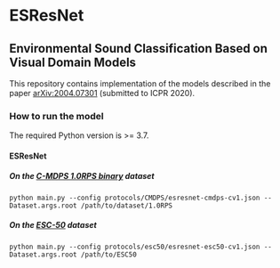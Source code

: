 # ESResNet
## Environmental Sound Classification Based on Visual Domain Models

This repository contains implementation of the models described in the paper [arXiv:2004.07301](https://arxiv.org/abs/2004.07301) (submitted to ICPR 2020).

### How to run the model

The required Python version is >= 3.7.

#### ESResNet


##### On the [C-MDPS 1.0RPS binary](https://github.com/karolpiczak/ESC-50) dataset
    python main.py --config protocols/CMDPS/esresnet-cmdps-cv1.json --Dataset.args.root /path/to/dataset/1.0RPS

##### On the [ESC-50](https://github.com/karolpiczak/ESC-50) dataset
    python main.py --config protocols/esc50/esresnet-esc50-cv1.json --Dataset.args.root /path/to/ESC50
